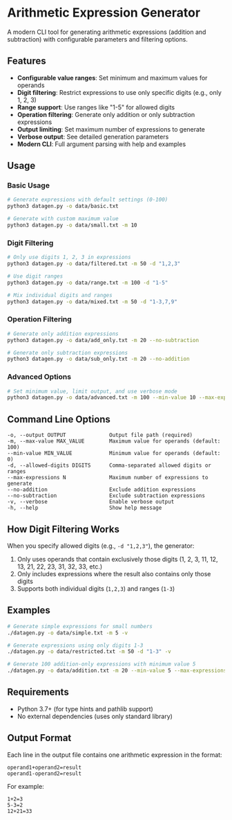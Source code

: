 # Arithmetic Expression Generator

A modern CLI tool for generating arithmetic expressions (addition and subtraction) with configurable parameters and filtering options.

## Features

- **Configurable value ranges**: Set minimum and maximum values for operands
- **Digit filtering**: Restrict expressions to use only specific digits (e.g., only 1, 2, 3)
- **Range support**: Use ranges like "1-5" for allowed digits
- **Operation filtering**: Generate only addition or only subtraction expressions
- **Output limiting**: Set maximum number of expressions to generate
- **Verbose output**: See detailed generation parameters
- **Modern CLI**: Full argument parsing with help and examples

## Usage

### Basic Usage

```bash
# Generate expressions with default settings (0-100)
python3 datagen.py -o data/basic.txt

# Generate with custom maximum value
python3 datagen.py -o data/small.txt -m 10
```

### Digit Filtering

```bash
# Only use digits 1, 2, 3 in expressions
python3 datagen.py -o data/filtered.txt -m 50 -d "1,2,3"

# Use digit ranges
python3 datagen.py -o data/range.txt -m 100 -d "1-5"

# Mix individual digits and ranges
python3 datagen.py -o data/mixed.txt -m 50 -d "1-3,7,9"
```

### Operation Filtering

```bash
# Generate only addition expressions
python3 datagen.py -o data/add_only.txt -m 20 --no-subtraction

# Generate only subtraction expressions
python3 datagen.py -o data/sub_only.txt -m 20 --no-addition
```

### Advanced Options

```bash
# Set minimum value, limit output, and use verbose mode
python3 datagen.py -o data/advanced.txt -m 100 --min-value 10 --max-expressions 500 -v
```

## Command Line Options

```
-o, --output OUTPUT              Output file path (required)
-m, --max-value MAX_VALUE        Maximum value for operands (default: 100)
--min-value MIN_VALUE            Minimum value for operands (default: 0)
-d, --allowed-digits DIGITS      Comma-separated allowed digits or ranges
--max-expressions N              Maximum number of expressions to generate
--no-addition                    Exclude addition expressions
--no-subtraction                 Exclude subtraction expressions
-v, --verbose                    Enable verbose output
-h, --help                       Show help message
```

## How Digit Filtering Works

When you specify allowed digits (e.g., `-d "1,2,3"`), the generator:

1. Only uses operands that contain exclusively those digits (1, 2, 3, 11, 12, 13, 21, 22, 23, 31, 32, 33, etc.)
2. Only includes expressions where the result also contains only those digits
3. Supports both individual digits (`1,2,3`) and ranges (`1-3`)

## Examples

```bash
# Generate simple expressions for small numbers
./datagen.py -o data/simple.txt -m 5 -v

# Generate expressions using only digits 1-3
./datagen.py -o data/restricted.txt -m 50 -d "1-3" -v

# Generate 100 addition-only expressions with minimum value 5
./datagen.py -o data/addition.txt -m 20 --min-value 5 --max-expressions 100 --no-subtraction -v
```

## Requirements

- Python 3.7+ (for type hints and pathlib support)
- No external dependencies (uses only standard library)

## Output Format

Each line in the output file contains one arithmetic expression in the format:
```
operand1+operand2=result
operand1-operand2=result
```

For example:
```
1+2=3
5-3=2
12+21=33
``` 